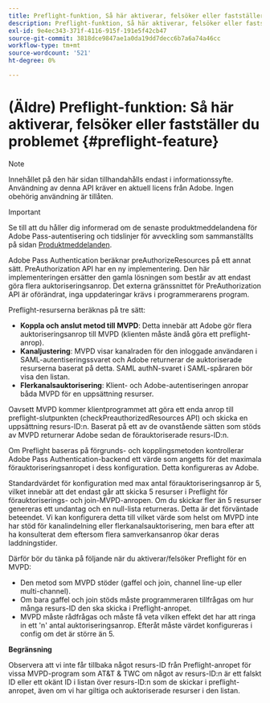 ```yaml
---
title: Preflight-funktion, Så här aktiverar, felsöker eller fastställer du problemet
description: Preflight-funktion, Så här aktiverar, felsöker eller fastställer du problemet
exl-id: 9e4ec343-371f-4116-915f-191e5f42cb47
source-git-commit: 3818dce9847ae1a0da19dd7decc6b7a6a74a46cc
workflow-type: tm+mt
source-wordcount: '521'
ht-degree: 0%

---
```


# (Äldre) Preflight-funktion: Så här aktiverar, felsöker eller fastställer du problemet {#preflight-feature}

>[!NOTE]
>
>Innehållet på den här sidan tillhandahålls endast i informationssyfte. Användning av denna API kräver en aktuell licens från Adobe. Ingen obehörig användning är tillåten.

>[!IMPORTANT]
>
> Se till att du håller dig informerad om de senaste produktmeddelandena för Adobe Pass-autentisering och tidslinjer för avveckling som sammanställts på sidan [Produktmeddelanden](/help/authentication/product-announcements.md).

Adobe Pass Authentication beräknar preAuthorizeResources på ett annat sätt. PreAuthorization API har en ny implementering. Den här implementeringen ersätter den gamla lösningen som består av att endast göra flera auktoriseringsanrop.
Det externa gränssnittet för PreAuthorization API är oförändrat, inga uppdateringar krävs i programmerarens program.

Preflight-resurserna beräknas på tre sätt:

* **Koppla och anslut metod till MVPD**: Detta innebär att Adobe gör flera auktoriseringsanrop till MVPD (klienten måste ändå göra ett preflight-anrop).
* **Kanaljustering**: MVPD visar kanalraden för den inloggade användaren i SAML-autentiseringssvaret och Adobe returnerar de auktoriserade resurserna baserat på detta. SAML authN-svaret i SAML-spåraren bör visa den listan.
* **Flerkanalsauktorisering**: Klient- och Adobe-autentiseringen anropar båda MVPD för en uppsättning resurser.

Oavsett MVPD kommer klientprogrammet att göra ett enda anrop till preflight-slutpunkten (checkPreauthorizedResources API) och skicka en uppsättning resurs-ID:n. Baserat på ett av de ovanstående sätten som stöds av MVPD returnerar Adobe sedan de förauktoriserade resurs-ID:n.

Om Preflight baseras på förgrunds- och kopplingsmetoden kontrollerar Adobe Pass Authentication-backend ett värde som angetts för det maximala förauktoriseringsanropet i dess konfiguration. Detta konfigureras av Adobe.

Standardvärdet för konfiguration med max antal förauktoriseringsanrop är 5, vilket innebär att det endast går att skicka 5 resurser i Preflight för förauktoriserings- och join-MVPD-anropen. Om du skickar fler än 5 resurser genereras ett undantag och en null-lista returneras. Detta är det förväntade beteendet. Vi kan konfigurera detta till vilket värde som helst om MVPD inte har stöd för kanalindelning eller flerkanalsauktorisering, men bara efter att ha konsulterat dem eftersom flera samverkansanrop ökar deras laddningstider.

Därför bör du tänka på följande när du aktiverar/felsöker Preflight för en MVPD:

* Den metod som MVPD stöder (gaffel och join, channel line-up eller multi-channel).
* Om bara gaffel och join stöds måste programmeraren tillfrågas om hur många resurs-ID den ska skicka i Preflight-anropet.
* MVPD måste rådfrågas och måste få veta vilken effekt det har att ringa in ett &#39;n&#39; antal auktoriseringsanrop. Efteråt måste värdet konfigureras i config om det är större än 5.

**Begränsning**

Observera att vi inte får tillbaka något resurs-ID från Preflight-anropet för vissa MVPD-program som AT&amp;T &amp; TWC om något av resurs-ID:n är ett falskt ID eller ett okänt ID i listan över resurs-ID:n som de skickar i preflight-anropet, även om vi har giltiga och auktoriserade resurser i den listan.
